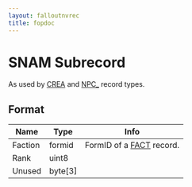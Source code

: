 ```yaml
---
layout: falloutnvrec
title: fopdoc
---
```

SNAM Subrecord
==========

As used by [CREA](../CREA.html) and [NPC_](../NPC_.html) record types.

## Format

Name | Type | Info
-----|------|-----
Faction | formid | FormID of a [FACT](../FACT.html) record.
Rank | uint8 | 
Unused | byte[3] |
